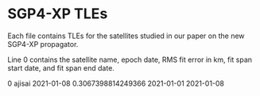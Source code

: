 # SGP4-XP TLEs 
Each file contains TLEs for the satellites studied in our paper on the new SGP4-XP propagator.

Line 0 contains  the satellite name, epoch date, RMS fit error in km, fit span start date, and fit span end date.

0 ajisai 2021-01-08 0.3067398814249366 2021-01-01 2021-01-08

